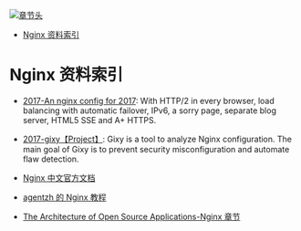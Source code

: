[![章节头](https://parg.co/UGo)](https://parg.co/b4z) 
 - [Nginx 资料索引](#nginx-%E8%B5%84%E6%96%99%E7%B4%A2%E5%BC%95) 

# Nginx 资料索引
- [2017-An nginx config for 2017](https://certsimple.com/blog/nginx-http2-load-balancing-config): With HTTP/2 in every browser, load balancing with automatic failover, IPv6, a sorry page, separate blog server, HTML5 SSE and A+ HTTPS.

- [2017-gixy【Project】](https://github.com/yandex/gixy): Gixy is a tool to analyze Nginx configuration. The main goal of Gixy is to prevent security misconfiguration and automate flaw detection.
- [Nginx 中文官方文档](https://www.gitbook.com/book/wizardforcel/nginx-doc/details)

- [agentzh 的 Nginx 教程](https://openresty.org/download/agentzh-nginx-tutorials-zhcn.html#02-NginxDirectiveExecOrder01)
- [The Architecture of Open Source Applications-Nginx 章节](http://aosabook.org/en/nginx.html)

